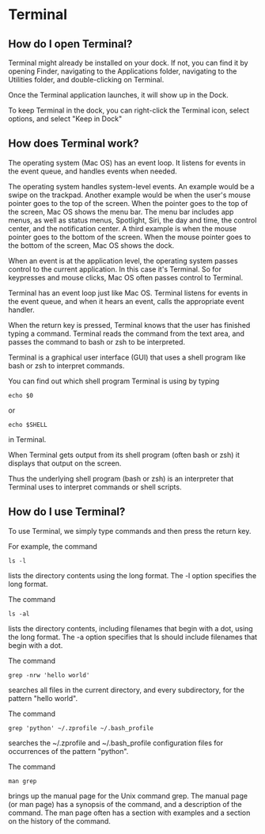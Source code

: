 # Terminal

## How do I open Terminal?

Terminal might already be installed on your dock. If not, you can find it by opening Finder, navigating to the Applications folder, navigating to the Utilities folder, and double-clicking on Terminal.

Once the Terminal application launches, it will show up in the Dock.

To keep Terminal in the dock, you can right-click the Terminal icon, select options, and select "Keep in Dock"

## How does Terminal work?

The operating system (Mac OS) has an event loop. It listens for events in the event queue, and handles events when needed.

The operating system handles system-level events. An example would be a swipe on the trackpad. Another example would be when the user's mouse pointer goes to the top of the screen. When the pointer goes to the top of the screen, Mac OS shows the menu bar. The menu bar includes app menus, as well as status menus, Spotlight, Siri, the day and time, the control center, and the notification center. A third example is when the mouse pointer goes to the bottom of the screen. When the mouse pointer goes to the bottom of the screen, Mac OS shows the dock.

When an event is at the application level, the operating system passes control to the current application. In this case it's Terminal. So for keypresses and mouse clicks, Mac OS often passes control to Terminal. 

Terminal has an event loop just like Mac OS. Terminal listens for events in the event queue, and when it hears an event, calls the appropriate event handler.

When the return key is pressed, Terminal knows that the user has finished typing a command. Terminal reads the command from the text area, and passes the command to bash or zsh to be interpreted.

Terminal is a graphical user interface (GUI) that uses a shell program like bash or zsh to interpret commands.

You can find out which shell program Terminal is using by typing

    echo $0

or

    echo $SHELL

in Terminal.

When Terminal gets output from its shell program (often bash or zsh) it displays that output on the screen. 

Thus the underlying shell program (bash or zsh) is an interpreter that Terminal uses to interpret commands or shell scripts.

## How do I use Terminal?

To use Terminal, we simply type commands and then press the return key.

For example, the command

    ls -l

lists the directory contents using the long format. The -l option specifies the long format.

The command

    ls -al

lists the directory contents, including filenames that begin with a dot, using the long format. The -a option specifies that ls should include filenames that begin with a dot.

The command

    grep -nrw 'hello world'

searches all files in the current directory, and every subdirectory, for the pattern "hello world".

The command

    grep 'python' ~/.zprofile ~/.bash_profile

searches the ~/.zprofile and ~/.bash_profile configuration files for occurrences of the pattern "python".

The command

    man grep

brings up the manual page for the Unix command grep. The manual page (or man page) has a synopsis of the command, and a description of the command. The man page often has a section with examples and a section on the history of the command.